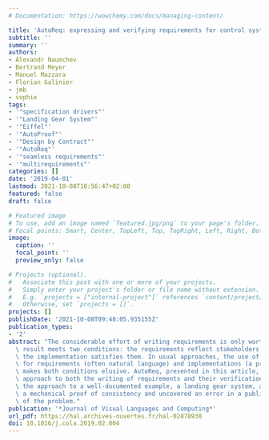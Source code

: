 ```yaml
---
# Documentation: https://wowchemy.com/docs/managing-content/

title: 'AutoReq: expressing and verifying requirements for control systems'
subtitle: ''
summary: ''
authors:
- Alexandr Naumchev
- Bertrand Meyer
- Manuel Mazzara
- Florian Galinier
- jmb 
- sophie  
tags:
- '"specification drivers"'
- '"Landing Gear System"'
- '"Eiffel"'
- '"AutoProof"'
- '"Design by Contract"'
- '"AutoReq"'
- '"seamless requirements"'
- '"multirequirements"'
categories: []
date: '2019-04-01'
lastmod: 2021-10-08T10:56:47+02:00
featured: false
draft: false

# Featured image
# To use, add an image named `featured.jpg/png` to your page's folder.
# Focal points: Smart, Center, TopLeft, Top, TopRight, Left, Right, BottomLeft, Bottom, BottomRight.
image:
  caption: ''
  focal_point: ''
  preview_only: false

# Projects (optional).
#   Associate this post with one or more of your projects.
#   Simply enter your project's folder or file name without extension.
#   E.g. `projects = ["internal-project"]` references `content/project/deep-learning/index.md`.
#   Otherwise, set `projects = []`.
projects: []
publishDate: '2021-10-08T09:48:05.935155Z'
publication_types:
- '2'
abstract: "The considerable effort of writing requirements is only worthwhile if the\
  \ result meets two conditions: the requirements reflect stakeholders' needs, and\
  \ the implementation satisfies them. In usual approaches, the use of different notations\
  \ for requirements (often natural language) and implementations (a programming language)\
  \ makes both conditions elusive. AutoReq, presented in this article, takes a different\
  \ approach to both the writing of requirements and their verification. Applying\
  \ the approach to a well-documented example, a landing gear system, allowed for\
  \ a mechanical proof of consistency and uncovered an error in a published discussion\
  \ of the problem."
publication: '*Journal of Visual Languages and Computing*'
url_pdf: https://hal.archives-ouvertes.fr/hal-02878938
doi: 10.1016/j.cola.2019.02.004
---
```


